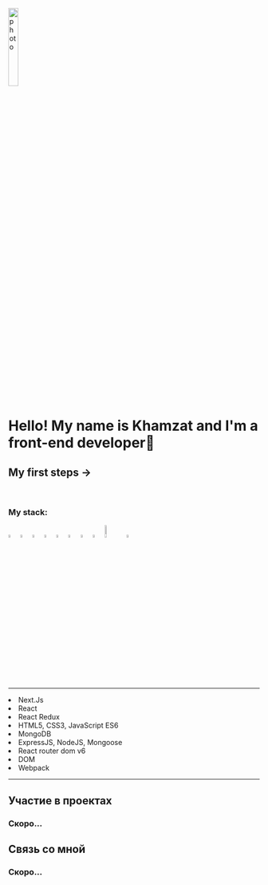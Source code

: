  
 <img align=center width=20% src="https://cdn1.iconfinder.com/data/icons/business-568/24/name_id_tag_license_identity_office-256.png" alt="photo" /><h1>Hello! My name is Khamzat and I'm a front-end developer🌱 </h1>
  
  <h2>My first steps →</h2>
  <br />


<h3>My stack:</h3>

<div>
 
  <img width=4% src="https://cdn1.iconfinder.com/data/icons/logotypes/32/badge-html-5-256.png" />
 <img width=4% src="https://cdn1.iconfinder.com/data/icons/logotypes/32/badge-css-3-256.png" alt="photoReact" />
  <img  width=4% src="https://cdn2.iconfinder.com/data/icons/designer-skills/128/code-programming-javascript-software-develop-command-language-256.png" alt="photoJs" />

 

<img width=4% src="https://cdn0.iconfinder.com/data/icons/logos-brands-in-colors/128/react-256.png" alt="photoReact" />

  <img width=4%  src="https://img.icons8.com/color/452/redux.png" alt="photoReact" />
  <img width=4% src="https://cdn1.iconfinder.com/data/icons/akar-vol-1/24/nextjs-fill-256.png"/>


 
         
 <img width=4% src="https://cdn4.iconfinder.com/data/icons/logos-brands-5/24/mongodb-256.png" alt="photoJs" />

  <img  width=4% src="https://the-guild.dev/blog-assets/nodejs-esm/nodejs_logo.png" alt="photoJs" />
     <img width=8% src="https://www.codesmith.io/hs-fs/hubfs/Blog%20Images/Blog%20Photos/react-router-logo.png?width=600&name=react-router-logo.png" alt="photoJs" />
   <img width=4% src="https://img.icons8.com/dusk/344/webpack.png" alt="photoJs" />
 

             
 
    
</div>

<hr>
  <li>Next.Js</li>
  <li>React</li>
  <li>React Redux</li>
  <li>HTML5, CSS3, JavaScript ES6</li>

  <li>MongoDB</li>
  <li>ExpressJS, NodeJS, Mongoose</li>
  <li>React router dom v6</li>
  <li>DOM</li>
  <li>Webpack</li>
  <hr>



<h2>Участие в проектах</h2>
</hr>
<h3>Скоро...</h3>

<h2>Связь со мной</h2>
<h3>Скоро...</h3>
